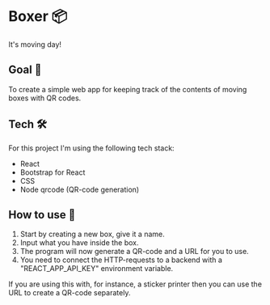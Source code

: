 # Boxer 📦

It's moving day!

## Goal 🥅

To create a simple web app for keeping track of the contents of moving boxes with QR codes.

## Tech 🛠️

For this project I'm using the following tech stack:

- React
- Bootstrap for React
- CSS
- Node qrcode (QR-code generation)

## How to use 📜

1. Start by creating a new box, give it a name.
2. Input what you have inside the box.
3. The program will now generate a QR-code and a URL for you to use.
4. You need to connect the HTTP-requests to a backend with a "REACT_APP_API_KEY" environment variable.

If you are using this with, for instance, a sticker printer then you can use the URL to create a QR-code separately.
